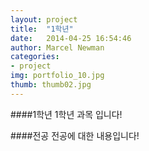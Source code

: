 ```yaml
---
layout: project
title:  "1학년"
date:   2014-04-25 16:54:46
author: Marcel Newman
categories:
- project
img: portfolio_10.jpg
thumb: thumb02.jpg
---
```

####1학년
1학년 과목 입니다!

####전공
전공에 대한 내용입니다!
